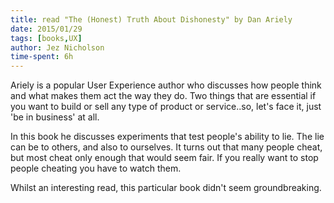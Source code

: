 ```yaml
---
title: read "The (Honest) Truth About Dishonesty" by Dan Ariely
date: 2015/01/29
tags: [books,UX]
author: Jez Nicholson
time-spent: 6h
---
```

​​​Ariely is a popular User Experience author who discusses how people think and what makes them act the way they do. Two things that are essential if you want to build or sell any type of product or service..so, let's face it, just 'be in business' at all.

In this book he discusses experiments that test people's ability to lie. The lie can be to others, and also to ourselves. It turns out that many people cheat, but most cheat only enough that would seem fair. If you really want to stop people cheating you have to watch them.

Whilst an interesting read, this particular book didn't seem groundbreaking.